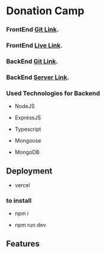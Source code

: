 # Donation Camp

### FrontEnd [Git Link](https://pages.github.com/).

### FrontEnd [Live Link](https://pages.github.com/).

### BackEnd [Git Link](https://github.com/saifmaamun/donation-nextJS).

### BackEnd [Server Link](https://pages.github.com/).

### Used Technologies for Backend

- NodeJS

- ExpressJS

- Typescript

- Mongoose

- MongoDB

## Deployment

- vercel

### to install

- npm i

- npm run dev

## Features
